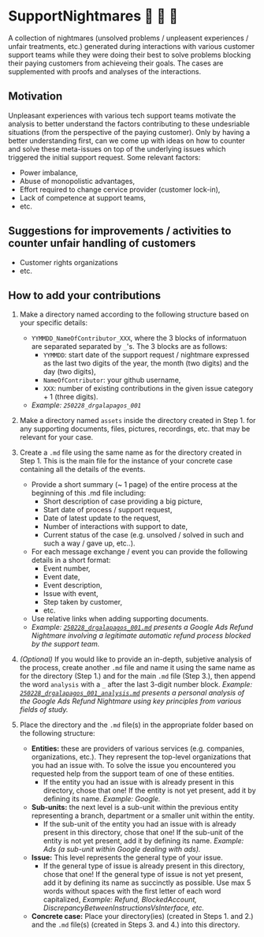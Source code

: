 # SupportNightmares 👻 🧟 🧛
A collection of nightmares (unsolved problems / unpleasent experiences / unfair treatments, etc.) generated during interactions with various customer support teams while they were doing their best to solve problems blocking their paying customers from achieveing their goals. The cases are supplemented with proofs and analyses of the interactions.

## Motivation
Unpleasant experiences with various tech support teams motivate the analysis to better understand the factors contributing to these undesriable situations (from the perspective of the paying customer). Only by having a better understanding first, can we come up with ideas on how to counter and solve these meta-issues on top of the underlying issues which triggered the initial support request.
Some relevant factors:
- Power imbalance,
- Abuse of monopolistic advantages,
- Effort required to change cervice provider (customer lock-in),
- Lack of competence at support teams,
- etc.

## Suggestions for improvements / activities to counter unfair handling of customers
- Customer rights organizations
- etc.

## How to add your contributions
1. Make a directory named according to the following structure based on your specific details:
    - `YYMMDD_NameOfContributor_XXX`, where the 3 blocks of informatuon are separated separated by `_`'s. The 3 blocks are as follows:
      - `YYMMDD`: start date of the support request / nightmare expressed as the last two digits of the year, the month (two digits) and the day (two digits),
      - `NameOfContributor`: your github username,
      - `XXX`: number of existing contributions in the given issue category + 1 (three digits).
    - *Example: `250228_drgalapagos_001`*

2. Make a directory named `assets` inside the directory created in Step 1. for any supporting documents, files, pictures, recordings, etc. that may be relevant for your case.

3. Create a `.md` file using the same name as for the directory created in Step 1. This is the main file for the instance of your concrete case containing all the details of the events.
   - Provide a short summary (~ 1 page) of the entire process at the beginning of this .md file including:
     - Short description of case providing a big picture,
     - Start date of process / support request,
     - Date of latest update to the request,
     - Number of interactions with support to date,
     - Current status of the case (e.g. unsolved / solved in such and such a way / gave up, etc..).
   - For each message exchange / event you can provide the following details in a short format:
       - Event number,
       - Event date,
       - Event description,
       - Issue with event,
       - Step taken by customer,
       - etc.
   - Use relative links when adding supporting documents.
   - *Example: [`250228_drgalapagos_001.md`](Entities/Google/Ads/Refund/250228_drgalapagos_001/250228_drgalapagos_001.md) presents a Google Ads Refund Nightmare involving a legitimate automatic refund process blocked by the support team.*

4. *(Optional)* If you would like to provide an in-depth, subjetive analysis of the process, create another `.md` file and name it using the same name as for the directory (Step 1.) and for the main `.md` file (Step 3.), then append the word `analysis` with a `_`  after the last 3-digit number block. *Example: [`250228_drgalapagos_001_analysis.md`](Entities/Google/Ads/Refund/250228_drgalapagos_001/250228_drgalapagos_001_analysis.md) presents a personal analysis of the Google Ads Refund Nightmare using key principles from various fields of study.*

5. Place the directory and the `.md` file(s) in the appropriate folder based on the following structure:
   - **Entities:** these are providers of various services (e.g. companies, organizations, etc.). They represent the top-level organizations that you had an issue with. To solve the issue you encountered you requested help from the support team of one of these entities.
     - If the entity you had an issue with is already present in this directory, chose that one! If the entity is not yet present, add it by defining its name. *Example: Google.*
   - **Sub-units:** the next level is a sub-unit within the previous entity representing a branch, department or a smaller unit within the entity.
     - If the sub-unit of the entity you had an issue with is already present in this directory, chose that one! If the sub-unit of the entity is not yet present, add it by defining its name. *Example: Ads (a sub-unit within Google dealing with ads).*
   - **Issue:** This level represents the general type of your issue.
     - If the general type of issue is already present in this directory, chose that one! If the general type of issue is not yet present, add it by defining its name as succinctly as possible. Use max 5 words without spaces with the first letter of each word capitalized, *Example: Refund, BlockedAccount, DiscrepancyBetweenInstructionsVsInterface, etc.*
   - **Concrete case:** Place your directory(ies) (created in Steps 1. and 2.) and the `.md` file(s) (created in Steps 3. and 4.) into this directory.














